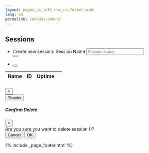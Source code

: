 ```yaml
---
layout: pages_no_left_nav_no_footer_wide
lang: en
permalink: /en/databench/
---
```


<!-- Content starts -->

<div class="databench-authenticated">
<section>
  <h2 class="databench-title">Sessions</h2>
</section>
<section id="main_section">
    <div class="session-list card panel-default">
      <nav class="navbar navbar-expand-sm" id="navbar-functions">
        <ul class="nav navbar-nav">
            <li class="nav-item dataTables_filter">
              <form class="session-add form-inline">
                <div class="form-group mx-sm-3 mb-2">
                  Create new session: 
                  <label for="sessionName" class="sr-only">Session Name</label>
                  <input class="form-control session-add-control" id="sessionName" name="name" placeholder="Session Name">
                </div>
                <button type="submit" class="fa fa-plus btn btn-primary mb-2"></button>
                <div class="form-group" id="errorDiv"><span class="error-span"></span></div>
              </form>
            </li>
            <li class="nav-item">
              <button type="submit" class="fa fa-sync table-refresh btn btn-light"></button>
            </li>
        </ul>
      </nav>
      <div class="progress session-table-progress progress-bar-striped">
        <div class="cadc-progress progress-bar" role="progressbar" aria-valuenow="100" aria-valuemin="100" aria-valuemax="100">
        </div>
      </div>
      <div id="sessions" class="table-responsive">
        <div class="card-body">
           <table id="session_table" class="table table-sm table-hover table-responsive-md dataTable">
             <thead>
               <tr>
                 <th>Name</th>
                 <th>ID</th>
                 <th>Uptime</th>
                 <th></th>
               </tr>
             </thead>
             <tbody>
             </tbody>
           </table>          
        </div>
    </div> 
    </div></section>
</div>

<div class="databench-anonymous d-none">
    <div class="info-panel card panel-default">
        <div class="card-body">
            <span class="info-span"></span>
        </div>
    </div>
</div>


<!-- Info/Error Modal -->
<!-- Displayed when anything other than a 401 or 200 is returned -->
<div class="modal fade" id="infoModal" tabindex="-1" role="dialog" aria-labelledby="exampleModalLongTitle" aria-hidden="true">
  <div class="modal-dialog" role="document">
    <div class="modal-content">
      <div class="modal-header">
        <h5 class="modal-title" id="infoModalLongTitle"></h5>
        <button type="button" class="close" data-dismiss="modal" aria-label="Close">
          <span aria-hidden="true">&times;</span>
        </button>
      </div>
      <div class="modal-body">
        <span class="info-span"></span>
      </div>
      <div id="infoThanks" class="modal-footer">
        <button type="button" class="btn btn-secondary" data-dismiss="modal">Thanks</button>
      </div>
    </div>
  </div>
</div>


<!-- Confirm Modal -->
<!-- Displayed on delete for confirmation -->
<div class="modal" id="deleteModal" tabindex="-1" role="dialog" aria-labelledby="deleteModal" aria-hidden="true">
  <div class="modal-dialog" role="document">
    <div class="modal-content">
      <div class="modal-header">
        <h5 class="modal-title" id="deleteModalLongTitle">Confirm Delete</h5>
        <button type="button" class="close" data-dismiss="modal" aria-label="Close">
          <span aria-hidden="true">&times;</span>
        </button>
      </div>
      <div class="modal-body">
        Are you sure you want to delete session <span class="delete-name"></span> (<span class="delete-session-id"></span>)?
      </div>
      <div class="modal-footer">
        <button type="button" class="btn btn-secondary" data-dismiss="modal">Cancel</button>
        <button type="button" id="delete_ok" class="btn btn-secondary" data-dismiss="modal">OK</button>
      </div>
    </div>
  </div>
</div>

<!-- Content ends -->

{% include _page_footer.html %}

<!-- fontawesome *should* be included in the header -->
<link rel="stylesheet" href="https://use.fontawesome.com/releases/v5.2.0/css/all.css" integrity="sha384-hWVjflwFxL6sNzntih27bfxkr27PmbbK/iSvJ+a4+0owXq79v+lsFkW54bOGbiDQ" crossorigin="anonymous">        

<!-- DataTables includes this page requires -->
<link rel="stylesheet" href="https://cdn.datatables.net/1.10.19/css/dataTables.bootstrap4.min.css" integrity="sha384-EkHEUZ6lErauT712zSr0DZ2uuCmi3DoQj6ecNdHQXpMpFNGAQ48WjfXCE5n20W+R" crossorigin="anonymous">
<script src="https://cdn.datatables.net/1.10.19/js/jquery.dataTables.min.js" integrity="sha384-rgWRqC0OFPisxlUvl332tiM/qmaNxnlY46eksSZD84t+s2vZlqGeHrncwIRX7CGp" crossorigin="anonymous"></script>
<script src="https://cdn.datatables.net/1.10.19/js/dataTables.bootstrap4.min.js" integrity="sha384-uiSTMvD1kcI19sAHJDVf68medP9HA2E2PzGis9Efmfsdb8p9+mvbQNgFhzii1MEX" crossorigin="anonymous"></script>


<script type="application/javascript">
        
  $(document).ready(function () {
 
     var sessionTable = $("#session_table").dataTable({
          ajax: {
            type   : "GET",
            url    : 'http://databench.canfar.net/quarry/session',
            xhrFields : { withCredentials:true },
            dataType: "text",
            dataSrc: function( data ) {
             var jsonTableData = [];
              var dataArray = data.split("\n");
              for (i=0; i< dataArray.length - 1; i++) {
                 var rowData = dataArray[i].split("\t");
                  var tmpJson = {
                    "Name": "<a href=\"" + rowData[2] + "\" target=\"_blank\">" + rowData[1] + "</a>",
                    "ID": rowData[0],
                    "Uptime": rowData[3],
                    "Action": "<i class=\"fas fa-ban\" sessionid=\"" + rowData[0] + "\" sessionname=\"" + rowData[1] + "\"></i>"
                  };
                  jsonTableData.push(tmpJson);
              };
              
            setProgressBar(false);
            return jsonTableData;
          }
        },
        columns: [
          {"data" : "Name"},
          {"data" : "ID"},
          {"data" : "Uptime"},
          {"data" : "Action"}
        ],
        columnDefs: [
            { width: 20, targets: 3 }
        ],
      });
         
     // Add listeners
     
     // Required so that delete icon function works after ajax data refresh
     // https://datatables.net/reference/event/init
     $('#session_table').on( 'init.dt', function () {
        setProgressBar(false);
        addDeleteListeners();
     } );
         
    // From cadc.user.js. Listens for when user logs in
    userManager.subscribe(cadc.web.events.onUserLoad,
      function (event, data)
      {
        // Check to see if user is logged in or not        
        if (typeof(data.error) != "undefined") {                
            var errorMsg = "";
            if (data.errorStatus === 401) {
                errorMsg = "<em>" + data.errorStatus + " " + data.error + "</em>. Please log in to use Databench.";
            } else {
                errorMsg = "Unable to list sessions: " + data.errorStatus + " " + data.error ;
            }
            setInfoPanel(errorMsg);        
        } else {
            setSessionPanel();
         }          
    });
      
    $('.table-refresh').click(function() {
    
     $('#refreshButton').click(function(){
       $(this).addClass('fa-spin');
       var el = $(this);
       fleetTable.ajax.reload(function() {
           el.removeClass('fa-spin');
       });
    });
    
    
        reloadSessionTable();
    });
        
    $('.session-add').submit(function () {
      var $_form = $(this);
      var formData = $_form.serialize();
      addDatabenchSession(formData); 
      
      // allow form submit to be ajax, performed in addDatabenchSession
      return false;
    });
    
    // From delete modal
    $('#delete_ok').click(function () {
      rmDatabenchSession($('.delete-session-id').text());    
       
      // Leave panel up until ajax call returns
      false;
    });
                      
  });  // end $(document).ready... 
  
    
  // ---------------- databench.canfar.net ajax functions & response handlers ---------------
  
  function reloadSessionTable() {
    // Pass in addDeleteListeners() as the callback so the 
    // delete icons will work
    setProgressBar(true);
    $('#session_table').DataTable().ajax.reload(addDeleteListeners);
  };
  
  function setProgressBar(busy) {
    if (busy === true) {
      $('.session-table-progress').addClass('progress-bar-striped');
   } else {
      $('.session-table-progress').removeClass('progress-bar-striped');
   }
  };
  
  
  function handleAjaxFail(callType, message) {
    setProgressBar(false);
    
    //Option: to make sure error messages are correct, 
    // can add specific messages here
    switch (callType) {
      case 1:
      case 2:
      //  $('#deleteModal').modal('hide');
        break;
      case 0:
        default:
          break;
    };
      
    var errorMsg = "";    
    switch (message.status) {
      case 401:
        errorMsg = "<em>" + message.status + " " + message.responseText + "</em>. Please log in to use Databench.";
        setInfoPanel(errorMsg);
        break;
      default:
        errorMsg = "Unable to list sessions: " + message.status + ":  " + message.responseText;
        setInfoModal("Error", errorMsg, false);     
        break;
    };
  };
  
  function addDatabenchSession(formData) {
    setProgressBar(true);
    setInfoModal("Pease wait ", "Processing request... (may take up to 10 seconds)", true);
    $.ajax({ 
       xhrFields: { withCredentials: true },
       url: "http://databench.canfar.net/quarry/session",
       method: "POST",
       data: formData
     }).done(function (data) {
        $('#infoModal').modal('hide');
        // clear form
        $(".session-add input").val("");
        // Refresh session list
        reloadSessionTable();
     }).fail(function (message) {
       // Option: possibly put error beside form
       // setFormError(message.status, "Unable to add session: " + message.status + ": " + message.responseText);
       handleAjaxFail(1, message);
     });  
  };
  
  function rmDatabenchSession(sessionID) {
    setProgressBar(true);
    clearDeleteModal();
    setInfoModal("Pease wait ", "Processing request...", true);
    $.ajax({ 
       xhrFields: { withCredentials: true },
       url: "http://databench.canfar.net/quarry/session/" + sessionID,
       method: "DELETE"
     }).done(function (data) {
       // Refresh session list
       $('#infoModal').modal('hide');
       reloadSessionTable();
     }).fail(function (message) {
       handleAjaxFail(2, message);
     });  
  };
  
  function addDeleteListeners() {
      $('.fa-ban').click(function () {
        setDeleteModal(this.getAttribute("sessionid"), this.getAttribute("sessionname"));
      });
  };
    
  // ------------ Panel & modal management functions --------------
  
  function setInfoPanel(errorMsg) {
    $('.info-span').html(errorMsg);
    $('.databench-authenticated').addClass('d-none');
    $('.databench-anonymous').removeClass('d-none');
  };
  
  function setSessionPanel() {
    $('.databench-authenticated').removeClass('d-none');
    $('.databench-anonymous').addClass('d-none');
  };
  
  function setInfoModal(title, msg, hideThanks) {    
    $('.info-span').html(msg);
    $('#infoModalLongTitle').html(title);
    $('#infoModal').modal('show');
    
    if (hideThanks === true) {
      $('#infoThanks').addClass('d-none');
    } else {
      $('#infoThanks').removeClass('d-none');
    }
  };
  
  function setDeleteModal(sessionId, sessionName) {
    $('#deleteModal').modal('show');
    $('.delete-name').html(sessionName);
    $('.delete-session-id').html(sessionId);
  };
  
  function clearDeleteModal() {
    $('#deleteModal').modal('hide');
    $('.delete-name').html("");
    $('.delete-session-id').html("");
  };

  function setFormError(title, msg) {    
    $('.error-span').html(msg);
  };

</script>
